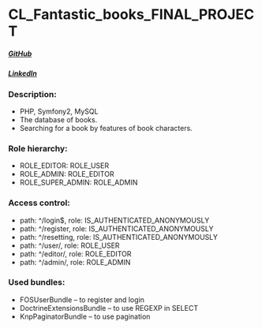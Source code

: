 # CL_Fantastic_books_FINAL_PROJECT

##### [GitHub](https://github.com/MalgorzataOstrowska)
##### [LinkedIn](https://www.linkedin.com/in/ma%C5%82gorzata-ostrowska-09217213a/)

### Description:
* PHP, Symfony2, MySQL
* The database of books.  
* Searching for a book by features of book characters.

### Role hierarchy:

* ROLE_EDITOR: ROLE_USER  
* ROLE_ADMIN: ROLE_EDITOR  
* ROLE_SUPER_ADMIN: ROLE_ADMIN
    
### Access control:
* path: ^/login$, role: IS_AUTHENTICATED_ANONYMOUSLY  
* path: ^/register, role: IS_AUTHENTICATED_ANONYMOUSLY  
* path: ^/resetting, role: IS_AUTHENTICATED_ANONYMOUSLY  
* path: ^/user/, role: ROLE_USER  
* path: ^/editor/, role: ROLE_EDITOR  
* path: ^/admin/, role: ROLE_ADMIN  
        
### Used bundles:

* FOSUserBundle – to register and login 
* DoctrineExtensionsBundle – to use REGEXP in SELECT
* KnpPaginatorBundle – to use pagination 